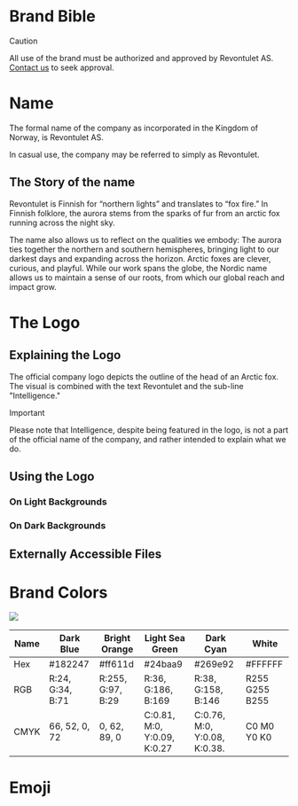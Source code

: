 # Brand Bible
>[!CAUTION]
>All use of the brand must be authorized and approved by Revontulet AS. [Contact us](https://revontulet.co/contact) to seek approval.

# Name
The formal name of the company as incorporated in the Kingdom of Norway, is Revontulet AS.

In casual use, the company may be referred to simply as Revontulet.
 
## The Story of the name
Revontulet  is Finnish for “northern lights” and translates to “fox fire.” In Finnish folklore, the aurora stems from the sparks of fur from an arctic fox running across the night sky.

The name also allows us to reflect on the qualities we embody: The aurora ties together the northern and southern hemispheres, bringing light to our darkest days and expanding across the horizon. Arctic foxes are clever, curious, and playful. While our work spans the globe, the Nordic name allows us to maintain a sense of our roots, from which our global reach and impact grow.

# The Logo

## Explaining the Logo
The official company logo depicts the outline of the head of an Arctic fox. The visual is combined with the text Revontulet and the sub-line "Intelligence." 

>[!IMPORTANT]
>Please note that Intelligence, despite being featured in the logo, is not a part of the official name of the company, and rather intended to explain what we do.

## Using the Logo

### On Light Backgrounds

### On Dark Backgrounds

## Externally Accessible Files

# Brand Colors
![](https://github.com/RevontuletIntel/handbook/blob/main/images/brand/color-scheme.png?raw=true)

| Name | Dark Blue | Bright Orange | Light Sea Green | Dark Cyan | White |
|------|-----------|---------------|-----------------|-----------|--------------|
|Hex | #182247 | #ff611d | #24baa9 | #269e92 | #FFFFFF | 
|RGB|R:24, G:34, B:71 |  R:255, G:97, B:29 | R:36, G:186, B:169  | R:38, G:158, B:146 | R255 G255 B255 |
|CMYK|66, 52, 0, 72 |  0, 62, 89, 0 | C:0.81, M:0, Y:0.09, K:0.27 |  C:0.76, M:0, Y:0.08, K:0.38. | C0 M0 Y0 K0 | 

# Emoji
